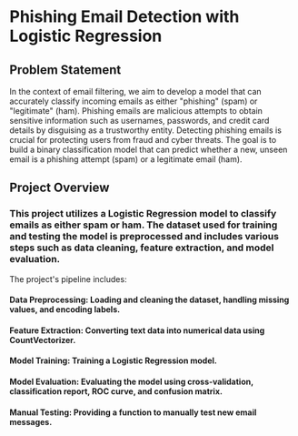 # Phishing Email Detection with Logistic Regression

## Problem Statement
In the context of email filtering, we aim to develop a model that can accurately classify incoming emails as either "phishing" (spam) or "legitimate" (ham). Phishing emails are malicious attempts to obtain sensitive information such as usernames, passwords, and credit card details by disguising as a trustworthy entity. Detecting phishing emails is crucial for protecting users from fraud and cyber threats. The goal is to build a binary classification model that can predict whether a new, unseen email is a phishing attempt (spam) or a legitimate email (ham).

## Project Overview
### This project utilizes a Logistic Regression model to classify emails as either spam or ham. The dataset used for training and testing the model is preprocessed and includes various steps such as data cleaning, feature extraction, and model evaluation.
The project's pipeline includes:

#### Data Preprocessing: Loading and cleaning the dataset, handling missing values, and encoding labels.
#### Feature Extraction: Converting text data into numerical data using CountVectorizer.
#### Model Training: Training a Logistic Regression model.
#### Model Evaluation: Evaluating the model using cross-validation, classification report, ROC curve, and confusion matrix.
#### Manual Testing: Providing a function to manually test new email messages.
